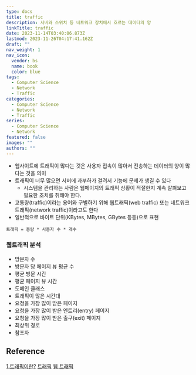 ```yaml
---
type: docs
title: traffic
description: 서버와 스위치 등 네트워크 장치에서 흐르는 데이터의 양
linkTitle: traffic
date: 2023-11-14T03:40:06.873Z
lastmod: 2023-11-26T04:17:41.162Z
draft: ""
nav_weight: 1
nav_icon:
  vendor: bs
  name: book
  color: blue
tags:
  - Computer Science
  - Network
  - Traffic
categories:
  - Computer Science
  - Network
  - Traffic
series:
  - Computer Science
  - Network
featured: false
images: ""
authors: ""
---
```


- 웹사이트에 트래픽이 많다는 것은 사용자 접속이 많아서 전송하는 데이터의 양이 많다는 것을 의미
- 트래픽이 너무 많으면 서버에 과부하가 걸려서 기능에 문제가 생길 수 있다
  - 시스템을 관리하는 사람은 웹페이지의 트래픽 상황이 적절한지 계속 살펴보고 필요한 조치를 취해야 한다.
- 교통량(traffic)이라는 용어와 구별하기 위해 웹트래픽(web traffic) 또는 네트워크 트래픽(network traffic)이라고도 한다
- 일반적으로 바이트 단위(KBytes, MBytes, GBytes 등등)으로 표현

`트래픽 = 용량 * 사용자 수 * 개수`

### 웹트래픽 분석

- 방문자 수
- 방문자 당 페이지 뷰 평균 수
- 평균 방문 시간
- 평균 페이지 뷰 시간
- 도메인 클래스
- 트래픽이 많은 시간대
- 요청을 가장 많이 받은 페이지
- 요청을 가장 많이 받은 엔트리(entry) 페이지
- 요청을 가장 많이 받은 출구(exit) 페이지
- 최상위 경로
- 참조자

## Reference

[1.트래픽이란?](https://velog.io/@dj_90/1.%ED%8A%B8%EB%9E%98%ED%94%BD%EC%9D%B4%EB%9E%80)
[트래픽](http://wiki.hash.kr/index.php/%ED%8A%B8%EB%9E%98%ED%94%BD)
[웹 트래픽](https://ko.wikipedia.org/wiki/%EC%9B%B9_%ED%8A%B8%EB%9E%98%ED%94%BD)
